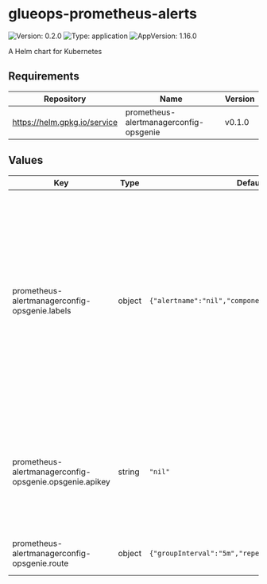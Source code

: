 # glueops-prometheus-alerts

![Version: 0.2.0](https://img.shields.io/badge/Version-0.2.0-informational?style=flat-square) ![Type: application](https://img.shields.io/badge/Type-application-informational?style=flat-square) ![AppVersion: 1.16.0](https://img.shields.io/badge/AppVersion-1.16.0-informational?style=flat-square)

A Helm chart for Kubernetes

## Requirements

| Repository | Name | Version |
|------------|------|---------|
| https://helm.gpkg.io/service | prometheus-alertmanagerconfig-opsgenie | v0.1.0 |

## Values

| Key | Type | Default | Description |
|-----|------|---------|-------------|
| prometheus-alertmanagerconfig-opsgenie.labels | object | `{"alertname":"nil","component":"nil","team":"nil"}` | These labels are additional filters you can use to keep these notifications for one particular team, component, or alert. Note: you must set the same filters (with the exception of alertname) on the alert definition itself. The alert definition is also refered to as the prometheusrule. |
| prometheus-alertmanagerconfig-opsgenie.opsgenie.apikey | string | `"nil"` | Leave this value as `nil` if you provided a `vault_path`. Otherwise, this value must be set. You CANNOT have a `vault_path` and `opsgenie.apikey` defined at the same time. |
| prometheus-alertmanagerconfig-opsgenie.route | object | `{"groupInterval":"5m","repeatInterval":"5m"}` | Amount of time to fire an alert again after the first one is sent. |

